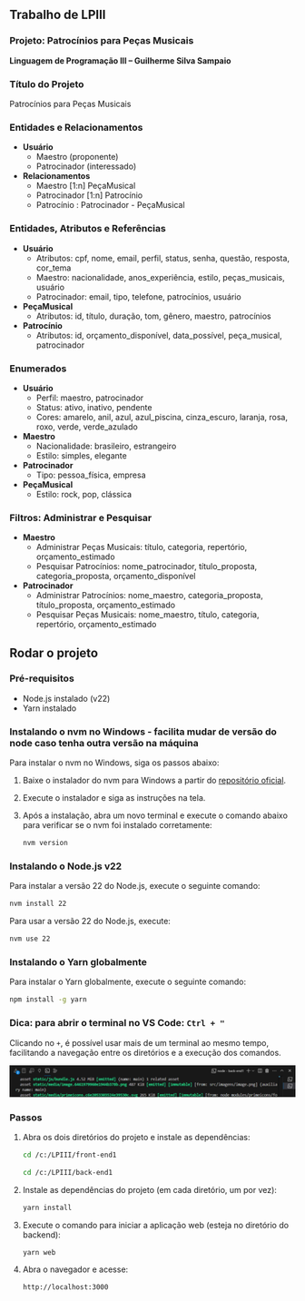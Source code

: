 ## Trabalho de LPIII

### Projeto: Patrocínios para Peças Musicais

**Linguagem de Programação III – Guilherme Silva Sampaio**

### Título do Projeto

Patrocínios para Peças Musicais

### Entidades e Relacionamentos

- **Usuário**
  - Maestro (proponente)
  - Patrocinador (interessado)
- **Relacionamentos**
  - Maestro [1:n] PeçaMusical
  - Patrocinador [1:n] Patrocínio
  - Patrocínio : Patrocinador - PeçaMusical

### Entidades, Atributos e Referências

- **Usuário**
  - Atributos: cpf, nome, email, perfil, status, senha, questão, resposta, cor_tema
  - Maestro: nacionalidade, anos_experiência, estilo, peças_musicais, usuário
  - Patrocinador: email, tipo, telefone, patrocínios, usuário
- **PeçaMusical**
  - Atributos: id, título, duração, tom, gênero, maestro, patrocínios
- **Patrocínio**
  - Atributos: id, orçamento_disponível, data_possível, peça_musical, patrocinador

### Enumerados

- **Usuário**
  - Perfil: maestro, patrocinador
  - Status: ativo, inativo, pendente
  - Cores: amarelo, anil, azul, azul_piscina, cinza_escuro, laranja, rosa, roxo, verde, verde_azulado
- **Maestro**
  - Nacionalidade: brasileiro, estrangeiro
  - Estilo: simples, elegante
- **Patrocinador**
  - Tipo: pessoa_física, empresa
- **PeçaMusical**
  - Estilo: rock, pop, clássica

### Filtros: Administrar e Pesquisar

- **Maestro**
  - Administrar Peças Musicais: título, categoria, repertório, orçamento_estimado
  - Pesquisar Patrocínios: nome_patrocinador, título_proposta, categoria_proposta, orçamento_disponível
- **Patrocinador**
  - Administrar Patrocínios: nome_maestro, categoria_proposta, título_proposta, orçamento_estimado
  - Pesquisar Peças Musicais: nome_maestro, título, categoria, repertório, orçamento_estimado

## Rodar o projeto

### Pré-requisitos

- Node.js instalado (v22)
- Yarn instalado

### Instalando o nvm no Windows - facilita mudar de versão do node caso tenha outra versão na máquina

Para instalar o nvm no Windows, siga os passos abaixo:

1. Baixe o instalador do nvm para Windows a partir do [repositório oficial](https://github.com/coreybutler/nvm-windows/releases).
2. Execute o instalador e siga as instruções na tela.
3. Após a instalação, abra um novo terminal e execute o comando abaixo para verificar se o nvm foi instalado corretamente:

   ```sh
   nvm version
   ```

### Instalando o Node.js v22

Para instalar a versão 22 do Node.js, execute o seguinte comando:

```sh
nvm install 22
```

Para usar a versão 22 do Node.js, execute:

```sh
nvm use 22
```

### Instalando o Yarn globalmente

Para instalar o Yarn globalmente, execute o seguinte comando:

```sh
npm install -g yarn
```

### Dica: para abrir o terminal no VS Code: `Ctrl + "`

Clicando no `+`, é possível usar mais de um terminal ao mesmo tempo, facilitando a navegação entre os diretórios e a execução dos comandos.

![alt text](image.png)

### Passos

1. Abra os dois diretórios do projeto e instale as dependências:

   ```sh
   cd /c:/LPIII/front-end1
   ```

   ```sh
   cd /c:/LPIII/back-end1
   ```

2. Instale as dependências do projeto (em cada diretório, um por vez):

   ```sh
   yarn install
   ```

3. Execute o comando para iniciar a aplicação web (esteja no diretório do backend):

   ```sh
   yarn web
   ```

4. Abra o navegador e acesse:

   ```sh
   http://localhost:3000
   ```
